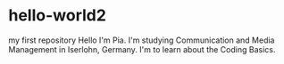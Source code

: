 # hello-world2
my first repository
Hello I'm Pia. I'm studying Communication and Media Management in Iserlohn, Germany. I'm to learn about the Coding Basics.
